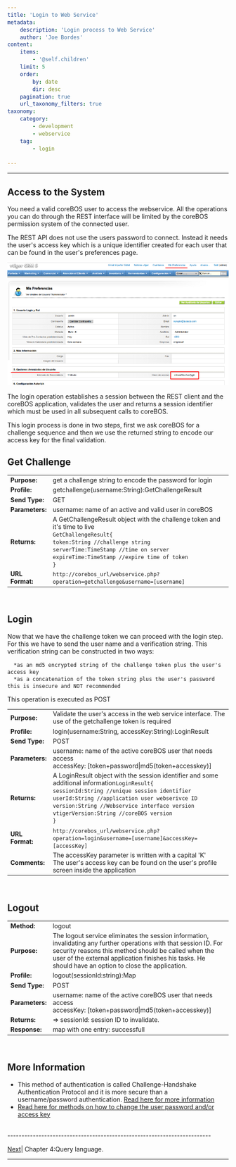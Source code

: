 ```yaml
---
title: 'Login to Web Service'
metadata:
    description: 'Login process to Web Service'
    author: 'Joe Bordes'
content:
    items:
        - '@self.children'
    limit: 5
    order:
        by: date
        dir: desc
    pagination: true
    url_taxonomy_filters: true
taxonomy:
    category:
        - development
        - webservice
    tag:
        - login
        
---
```

---
## Access to the System

You need a valid coreBOS user to access the webservice. All the
operations you can do through the REST interface will be limited by the
coreBOS permission system of the connected user.

The REST API does not use the users password to connect. Instead it
needs the user's access key which is a unique identifier created for
each user that can be found in the user's preferences page.

![](accesskey.png?width=100%)

The login operation establishes a session between the REST client and
the coreBOS application, validates the user and returns a session
identifier which must be used in all subsequent calls to coreBOS.

This login process is done in two steps, first we ask coreBOS for a
challenge sequence and then we use the returned string to encode our
access key for the final validation.

## Get Challenge



<table class="table table-striped">
<tbody>
<tr>
<td><strong>Purpose:</strong></td>
<td>get a challenge string to encode the password for login</th>
</tr>
<tr>
<td><strong>Profile:</strong></td>
<td>getchallenge(username:String):GetChallengeResult</td>
</tr>
<tr>
<td><strong>Send Type:</strong></td>
<td>GET</td>
</tr>
<tr>
<td><strong>Parameters:</strong></td>
<td>username: name of an active and valid user in coreBOS</td>
</tr>
<tr>
<td><strong>Returns:</strong></td>
<td>A GetChallengeResult object with the challenge token and it's time to live<br>
<code>GetChallengeResult{
token:String //challenge string
serverTime:TimeStamp //time on server
expireTime:TimeStamp //expire time of token
}</code></td>
</tr>
<tr>
<td><strong>URL Format:</strong></td>
<td><code>http://corebos_url/webservice.php?operation=getchallenge&amp;username=[username]</code></td>
</tr>
</tbody>
</table>

<br>

## Login

Now that we have the challenge token we can proceed with the login step.
For this we have to send the user name and a verification string. This
verification string can be constructed in two ways:

      *as an md5 encrypted string of the challenge token plus the user's access key
      *as a concatenation of the token string plus the user's password this is insecure and NOT recommended

This operation is executed as POST


<table class="table table-striped">
<tbody>
<tr>
<td><strong>Purpose:</strong></td>
<td>Validate the user's access in the web service interface. The use of the getchallenge token is required</th>
</tr>
<tr>
<td><strong>Profile:</strong></td>
<td>login(username:String, accessKey:String):LoginResult</td>
</tr>
<tr>
<td><strong>Send Type:</strong></td>
<td>POST</td>
</tr>
<tr>
<td><strong>Parameters:</strong></td>
<td>username: name of the active coreBOS user that needs access<br />
accessKey: [token+password|md5(token+accesskey)]</td>
</tr>
<tr>
<td><strong>Returns:</strong></td>
<td>A LoginResult object with the session identifier and some additional information<code>LoginResult{
sessionId:String //unique session identifier
userId:String //application user webserivce ID
version:String //Webservice interface version
vtigerVersion:String //coreBOS version
}</code></td>
</tr>
<tr>
<td><strong>URL Format:</strong></td>
<td><code>http://corebos_url/webservice.php?operation=login&amp;username=[username]&amp;accessKey=[accessKey]</code></td>
</tr>
<tr>
<td><strong>Comments:</strong></td>
<td>The accessKey parameter is written with a capital 'K'<br />
The user's access key can be found on the user's profile screen inside the application</td>
</tr>
</tbody>
</table>

<br>


## Logout

<table class="table table-striped">
<tbody>
<tr>
<td><strong>Method:</strong></td>
<td>logout</th>
</tr>
<tr>
<td><strong>Purpose:</strong></td>
<td>The logout service eliminates the session information, invalidating any further operations with that session ID. For security reasons this method should be called when the user of the external application finishes his tasks. He should have an option to close the application.</th>
</tr>
<tr>
<td><strong>Profile:</strong></td>
<td>logout(sessionId:string):Map</td>
</tr>
<tr>
<td><strong>Send Type:</strong></td>
<td>POST</td>
</tr>
<tr>
<td><strong>Parameters:</strong></td>
<td>username: name of the active coreBOS user that needs access<br />
accessKey: [token+password|md5(token+accesskey)]</td>
</tr>
<tr>
<td><strong>Returns:</strong></td>
<td>=&gt; sessionId: session ID to invalidate.</td>
</tr>
<tr>
<td><strong>Response:</strong></td>
<td>map with one entry: successfull</td>
</tr>
</tbody>
</table>

<br>

## More Information

-   This method of authentication is called Challenge-Handshake
    Authentication Protocol and it is more secure than a
    username/password authentication. [Read here for more
    information](https://tools.ietf.org/html/rfc1994)
-   [Read here for methods on how to change the user password and/or
    access key](http://localhost/coreBOSDocumentation/configuration-tools/webservice-development/methodreference#crud-users)


<br>
------------------------------------------------------------------------

[Next](http://localhost/coreBOSDocumentation/configuration-tools/webservice-development/querylanguage)| Chapter 4:Query language.

------------------------------------------------------------------------